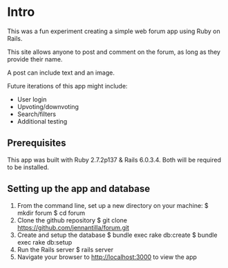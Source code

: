# Intro

This was a fun experiment creating a simple web forum app using Ruby on Rails.

This site allows anyone to post and comment on the forum, as long as they provide their name. 

A post can include text and an image.

Future iterations of this app might include:

* User login
* Upvoting/downvoting 
* Search/filters
* Additional testing

## Prerequisites
This app was built with Ruby 2.7.2p137 & Rails 6.0.3.4. Both will be required to be installed.

## Setting up the app and database
1. From the command line, set up a new directory on your machine:
    $ mkdir forum
    $ cd forum
2. Clone the github repository
    $ git clone https://github.com/jennantilla/forum.git
3. Create and setup the database
    $ bundle exec rake db:create
    $ bundle exec rake db:setup
4. Run the Rails server
    $ rails server 
5. Navigate your browser to [http://localhost:3000](http://localhost:3000) to view the app